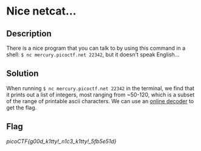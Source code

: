 # Nice netcat...

## Description

There is a nice program that you can talk to by using this command in a shell: `$ nc mercury.picoctf.net 22342`, but it doesn't speak English...

## Solution

When running `$ nc mercury.picoctf.net 22342` in the terminal, we find that it prints out a list of integers, most ranging from ~50-120, which is a subset of the range of printable ascii characters. We can use an [online decoder](https://www.dcode.fr/ascii-code) to get the flag.

## Flag

*picoCTF{g00d_k1tty!_n1c3_k1tty!_5fb5e51d}*
